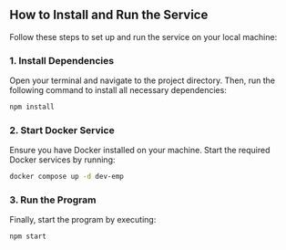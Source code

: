 ## How to Install and Run the Service

Follow these steps to set up and run the service on your local machine:

### 1. Install Dependencies
Open your terminal and navigate to the project directory. Then, run the following command to install all necessary dependencies:
```sh
npm install
```

### 2. Start Docker Service
Ensure you have Docker installed on your machine. Start the required Docker services by running:
```sh
docker compose up -d dev-emp
```

### 3. Run the Program
Finally, start the program by executing:
```sh
npm start
```